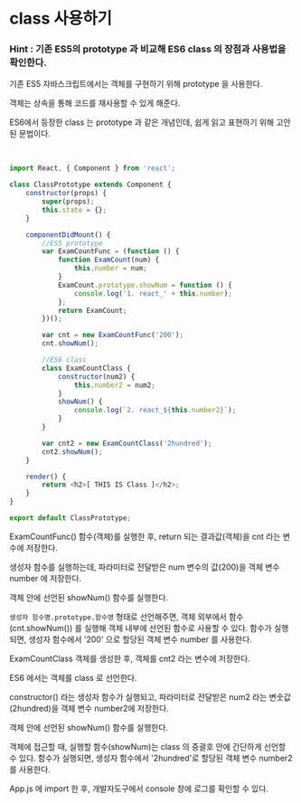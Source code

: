 # class 사용하기

### Hint : 기존 ES5의 prototype 과 비교해 ES6 class 의 장점과 사용법을 확인한다.

기존 ES5 자바스크립트에서는 객체를 구현하기 위해 prototype 을 사용한다.

객체는 상속을 통해 코드를 재사용할 수 있게 해준다.

ES6에서 등장한 class 는 prototype 과 같은 개념인데, 쉽게 읽고 표현하기 위해 고안된 문법이다.

<br>

```js
import React, { Component } from 'react';

class ClassPrototype extends Component {
    constructor(props) {
        super(props);
        this.state = {};
    }

    componentDidMount() {
        //ES5 prototype
        var ExamCountFunc = (function () {
            function ExamCount(num) {
                this.number = num;
            }
            ExamCount.prototype.showNum = function () {
                console.log('1. react_' + this.number);
            };
            return ExamCount;
        })();

        var cnt = new ExamCountFunc('200');
        cnt.showNum();

        //ES6 class
        class ExamCountClass {
            constructor(num2) {
                this.number2 = num2;
            }
            showNum() {
                console.log(`2. react_${this.number2}`);
            }
        }

        var cnt2 = new ExamCountClass('2hundred');
        cnt2.showNum();
    }

    render() {
        return <h2>[ THIS IS Class ]</h2>;
    }
}

export default ClassPrototype;
```

ExamCountFunc() 함수(객체)를 실행한 후, return 되는 결과값(객체)을 cnt 라는 변수에 저장한다.

생성자 함수를 실행하는데, 파라미터로 전달받은 num 변수의 값(200)을 객체 변수 number 에 저장한다.

객체 안에 선언된 showNum() 함수를 실행한다.

`생성자 함수명.prototype.함수명` 형태로 선언해주면, 객체 외부에서 함수(cnt.showNum()) 를 실행해 객체 내부에 선언된 함수로 사용할 수 있다. 함수가 실행되면, 생성자 함수에서 '200' 으로 할당된 객체 변수 number 를 사용한다.

ExamCountClass 객체를 생성한 후, 객체를 cnt2 라는 변수에 저장한다.

ES6 에서는 객체를 class 로 선언한다.

constructor() 라는 생성자 함수가 실행되고, 파라미터로 전달받은 num2 라는 변숫값(2hundred)을 객체 변수 number2에 저장한다.

객체 안에 선언된 showNum() 함수를 실행한다.

객체에 접근할 때, 실행할 함수(showNum)는 class 의 중괄호 안에 간단하게 선언할 수 있다. 함수가 실행되면, 생성자 함수에서 '2hundred'로 할당된 객체 변수 number2를 사용한다.

App.js 에 import 한 후, 개발자도구에서 console 창에 로그를 확인할 수 있다.

